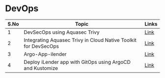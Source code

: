 # DevOps

<table>
    <thead>
        <th>S.No</th>
        <th>Topic</th>
        <th>Links</th>
    </thead>
    <tr>
        <td>1</td>
        <td> DevSecOps using Aquasec Trivy </td>
        <td>
        	<a href="https://github.com/GandhiCloudLab/devsecops-with-trivy">Link</a>
        </td>
   </tr> 
       <tr>
        <td>2</td>
        <td>Integrating Aquasec Trivy in Cloud Native Toolkit for DevSecOps </td>
        <td><a href="https://github.com/GandhiCloudLab/devsecops-trivy-in-cloudnativetoolkit">Link</a></td>
   </tr>
    <tr>
        <td>3</td>
        <td>Argo-App-ilender </td>
        <td><a href="https://github.com/GandhiCloudLab/argo-app-ilender">Link</a></td>
   </tr>     
    <tr>
        <td>4</td>
        <td>Deploy iLender app with GitOps using ArgoCD and Kustomize </td>
        <td><a href="https://github.com/GandhiCloudLab/argo-app-ilender-kustomize">Link</a></td>
   </tr>

</table>